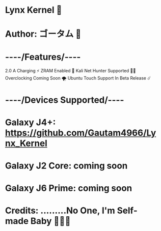 # Lynx Kernel 🌊
# Author: ゴータム 🦁

# ----/Features/----
 2.0 A Charging ⚡️
 ZRAM Enabled 🔮
 Kali Net Hunter Supported 👨‍💻 
 Overclocking Coming Soon 🌪
 Ubuntu Touch Support In Beta Release ☄️

# ----/Devices Supported/----

# Galaxy J4+: https://github.com/Gautam4966/Lynx_Kernel
# Galaxy J2 Core: coming soon 
# Galaxy J6 Prime: coming soon

# Credits: .........No One, I'm Self-made Baby  👑😉👑
